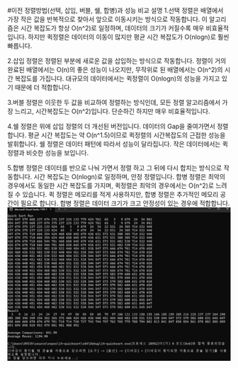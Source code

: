 #이전 정렬방법(선택, 삽입, 버블, 쉘, 합병)과 성능 비교 설명
1.선택 정렬은 배열에서 가장 작은 값을 반복적으로 찾아서 앞으로 이동시키는 방식으로 작동합니다. 이 알고리즘은 시간 복잡도가 항상 O(n^2)로 일정하며,
데이터의 크기가 커질수록 매우 비효율적입니다. 하지만 퀵정렬은 데이터의 이동이 많지만 평균 시간 복잡도가 O(nlogn)로 훨씬 빠릅니다.

2.삽입 정렬은 정렬된 부분에 새로운 값을 삽입하는 방식으로 작동합니다. 정렬이 거의 완료된 배열에서는 O(n)의 좋은 성능이 나오지만, 무작위로 된 배열에서는
O(n^2)의 시간 복잡도를 가집니다. 대규모의 데이터에서는 퀵정렬이 O(nlogn)의 성능을 가지고 있기 때문에 더 적합합니다.

3.버블 정렬은 이웃한 두 값을 비교하여 정렬하는 방식인데, 모든 정렬 알고리즘에서 가장 느리고, 시간복잡도는 O(n^2)입니다.
단순하긴 하지만 매우 비효율적입니다.

4.쉘 정렬은 위에 삽입 정렬의 더 개선된 버전입니다. 데이터의 Gap을 줄여가면서 정렬합니다. 평균 시간 복잡도는 약 O(n^1.5)이므로 퀵정렬의 시간복잡도의
근접한 성능을 발휘합니다. 쉘 정렬은 데이터 패턴에 따라서 성능이 달라집니다. 작은 데이터에서는 퀵정렬과 비슷한 성능을 보입니다.

5.합병 정렬은 데이터를 반으로 나눠 가면서 정렬 하고 그 뒤에 다시 합치는 방식으로 작동합니다. 시간 복잡도는 O(nlogn)로 일정하며, 안정 정렬입니다.
합병 정렬은 최악의 경우에서도 동일한 시간 복잡도를 가지며, 퀵정렬은 최악의 경우에서는 O(n^2)로 느려질 수 있습니다.
퀵 정렬은 메모리를 적게 사용하지만, 합병 정렬은 추가적인 메모리 공간이 필요로 합니다. 합병 정렬은 데이터 크기가 크고 안정성이 있는 경우에 적합합니다.
![](./14-quicksort_result.jpg/)

